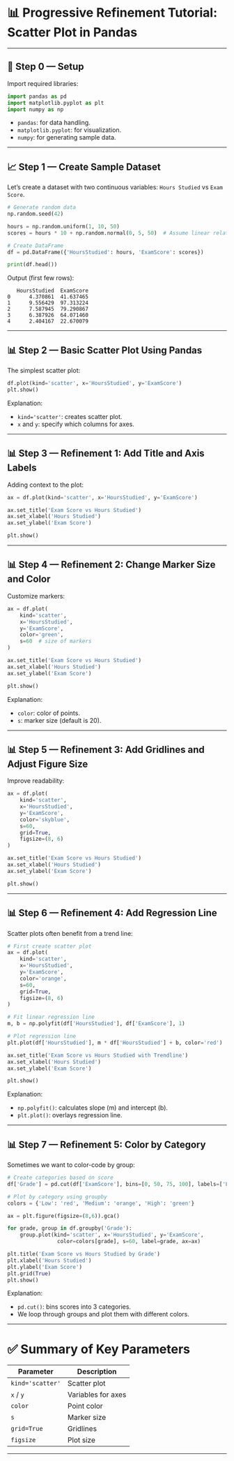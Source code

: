 # 📊 **Progressive Refinement Tutorial: Scatter Plot in Pandas**

---

## 🔧 **Step 0 — Setup**

Import required libraries:

```python
import pandas as pd
import matplotlib.pyplot as plt
import numpy as np
```

* `pandas`: for data handling.
* `matplotlib.pyplot`: for visualization.
* `numpy`: for generating sample data.

---

## 📈 **Step 1 — Create Sample Dataset**

Let’s create a dataset with two continuous variables: `Hours Studied` vs `Exam Score`.

```python
# Generate random data
np.random.seed(42)

hours = np.random.uniform(1, 10, 50)
scores = hours * 10 + np.random.normal(0, 5, 50)  # Assume linear relation with noise

# Create DataFrame
df = pd.DataFrame({'HoursStudied': hours, 'ExamScore': scores})

print(df.head())
```

Output (first few rows):

```
   HoursStudied  ExamScore
0      4.370861  41.637465
1      9.556429  97.313224
2      7.587945  79.290867
3      6.387926  64.071460
4      2.404167  22.670079
```

---

## 📊 **Step 2 — Basic Scatter Plot Using Pandas**

The simplest scatter plot:

```python
df.plot(kind='scatter', x='HoursStudied', y='ExamScore')
plt.show()
```

Explanation:

* `kind='scatter'`: creates scatter plot.
* `x` and `y`: specify which columns for axes.

---

## 📊 **Step 3 — Refinement 1: Add Title and Axis Labels**

Adding context to the plot:

```python
ax = df.plot(kind='scatter', x='HoursStudied', y='ExamScore')

ax.set_title('Exam Score vs Hours Studied')
ax.set_xlabel('Hours Studied')
ax.set_ylabel('Exam Score')

plt.show()
```

---

## 📊 **Step 4 — Refinement 2: Change Marker Size and Color**

Customize markers:

```python
ax = df.plot(
    kind='scatter',
    x='HoursStudied',
    y='ExamScore',
    color='green',
    s=60  # size of markers
)

ax.set_title('Exam Score vs Hours Studied')
ax.set_xlabel('Hours Studied')
ax.set_ylabel('Exam Score')

plt.show()
```

Explanation:

* `color`: color of points.
* `s`: marker size (default is 20).

---

## 📊 **Step 5 — Refinement 3: Add Gridlines and Adjust Figure Size**

Improve readability:

```python
ax = df.plot(
    kind='scatter',
    x='HoursStudied',
    y='ExamScore',
    color='skyblue',
    s=60,
    grid=True,
    figsize=(8, 6)
)

ax.set_title('Exam Score vs Hours Studied')
ax.set_xlabel('Hours Studied')
ax.set_ylabel('Exam Score')

plt.show()
```

---

## 📊 **Step 6 — Refinement 4: Add Regression Line**

Scatter plots often benefit from a trend line:

```python
# First create scatter plot
ax = df.plot(
    kind='scatter',
    x='HoursStudied',
    y='ExamScore',
    color='orange',
    s=60,
    grid=True,
    figsize=(8, 6)
)

# Fit linear regression line
m, b = np.polyfit(df['HoursStudied'], df['ExamScore'], 1)

# Plot regression line
plt.plot(df['HoursStudied'], m * df['HoursStudied'] + b, color='red')

ax.set_title('Exam Score vs Hours Studied with Trendline')
ax.set_xlabel('Hours Studied')
ax.set_ylabel('Exam Score')

plt.show()
```

Explanation:

* `np.polyfit()`: calculates slope (m) and intercept (b).
* `plt.plot()`: overlays regression line.

---

## 📊 **Step 7 — Refinement 5: Color by Category**

Sometimes we want to color-code by group:

```python
# Create categories based on score
df['Grade'] = pd.cut(df['ExamScore'], bins=[0, 50, 75, 100], labels=['Low', 'Medium', 'High'])

# Plot by category using groupby
colors = {'Low': 'red', 'Medium': 'orange', 'High': 'green'}

ax = plt.figure(figsize=(8,6)).gca()

for grade, group in df.groupby('Grade'):
    group.plot(kind='scatter', x='HoursStudied', y='ExamScore',
                color=colors[grade], s=60, label=grade, ax=ax)

plt.title('Exam Score vs Hours Studied by Grade')
plt.xlabel('Hours Studied')
plt.ylabel('Exam Score')
plt.grid(True)
plt.show()
```

Explanation:

* `pd.cut()`: bins scores into 3 categories.
* We loop through groups and plot them with different colors.

---

# ✅ **Summary of Key Parameters**

| Parameter        | Description        |
| ---------------- | ------------------ |
| `kind='scatter'` | Scatter plot       |
| `x` / `y`        | Variables for axes |
| `color`          | Point color        |
| `s`              | Marker size        |
| `grid=True`      | Gridlines          |
| `figsize`        | Plot size          |

---
